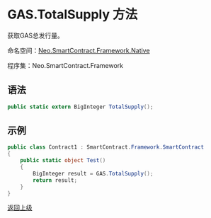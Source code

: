 # GAS.TotalSupply 方法

获取GAS总发行量。

命名空间：[Neo.SmartContract.Framework.Native](../../native.md)

程序集：Neo.SmartContract.Framework

## 语法

```cs
public static extern BigInteger TotalSupply();
```

## 示例

```cs
public class Contract1 : SmartContract.Framework.SmartContract
{
    public static object Test()
    {
        BigInteger result = GAS.TotalSupply();
        return result;
    }
}
```

[返回上级](../Gas.md)